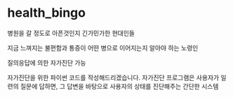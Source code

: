 # health_bingo

병원을 갈 정도로 아픈것인지 긴가민가한 현대인들


지금 느껴지는 불편함과 통증이 어떤 병으로 이어지는지 알아야 하는 노령인


질의응답에 의한 자가진단 가능


자가진단을 위한 파이썬 코드를 작성해드리겠습니다. 자가진단 프로그램은 사용자가 일련의 질문에 답하면, 그 답변을 바탕으로 사용자의 상태를 진단해주는 간단한 시스템
